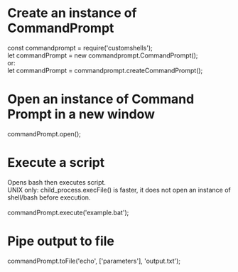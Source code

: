 # Create an instance of CommandPrompt
const commandprompt = require('customshells');
<br />
let commandPrompt = new commandprompt.CommandPrompt();
<br />
or:
<br />
let commandPrompt =  commandprompt.createCommandPrompt();
# Open an instance of Command Prompt in a new window
commandPrompt.open();
# Execute a script
Opens bash then executes script.
<br>
UNIX only: child_process.execFile() is faster, it does not open an instance of shell/bash before execution.
<br><br>
commandPrompt.execute('example.bat');
# Pipe output to file
commandPrompt.toFile('echo', ['parameters'], 'output.txt');

